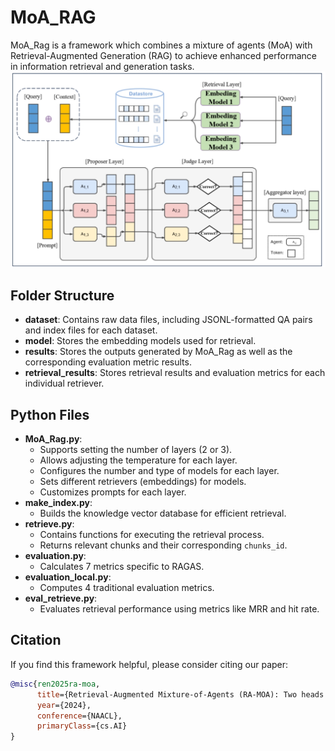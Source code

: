# MoA_RAG
MoA_Rag is a framework which combines a mixture of agents (MoA) with Retrieval-Augmented Generation (RAG) to achieve enhanced performance in information retrieval and generation tasks.
![Framework](framework.png)
## Folder Structure
- **dataset**: Contains raw data files, including JSONL-formatted QA pairs and index files for each dataset.
- **model**: Stores the embedding models used for retrieval.
- **results**: Stores the outputs generated by MoA_Rag as well as the corresponding evaluation metric results.
- **retrieval_results**: Stores retrieval results and evaluation metrics for each individual retriever.

## Python Files
- **MoA_Rag.py**: 
    - Supports setting the number of layers (2 or 3).
    - Allows adjusting the temperature for each layer.
    - Configures the number and type of models for each layer.
    - Sets different retrievers (embeddings) for models.
    - Customizes prompts for each layer.
- **make_index.py**: 
    - Builds the knowledge vector database for efficient retrieval.
- **retrieve.py**: 
    - Contains functions for executing the retrieval process.
    - Returns relevant chunks and their corresponding `chunks_id`.
- **evaluation.py**: 
    - Calculates 7 metrics specific to RAGAS.
- **evaluation_local.py**: 
    - Computes 4 traditional evaluation metrics.
- **eval_retrieve.py**: 
    - Evaluates retrieval performance using metrics like MRR and hit rate.
## Citation
If you find this framework helpful, please consider citing our paper:

```bibtex
@misc{ren2025ra-moa,
      title={Retrieval-Augmented Mixture-of-Agents (RA-MOA): Two heads are better than one}, 
      year={2024},
      conference={NAACL},
      primaryClass={cs.AI}
}

